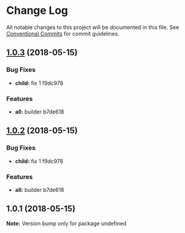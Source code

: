 # Change Log

All notable changes to this project will be documented in this file.
See [Conventional Commits](https://conventionalcommits.org) for commit guidelines.

<a name="1.0.3"></a>
## [1.0.3](/compare/v1.0.1...v1.0.3) (2018-05-15)


### Bug Fixes

* **child:** fix 1 f9dc978


### Features

* **all:** builder b7de618




<a name="1.0.2"></a>
## [1.0.2](/compare/v1.0.1...v1.0.2) (2018-05-15)


### Bug Fixes

* **child:** fix 1 f9dc978


### Features

* **all:** builder b7de618




<a name="1.0.1"></a>
## 1.0.1 (2018-05-15)




**Note:** Version bump only for package undefined
